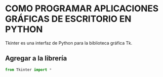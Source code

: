 # COMO PROGRAMAR APLICACIONES GRÁFICAS DE ESCRITORIO EN PYTHON

Tkinter es una interfaz de Python para la biblioteca gráfica Tk.

## Agregar a la librería 
```python
from Tkinter import *

```
